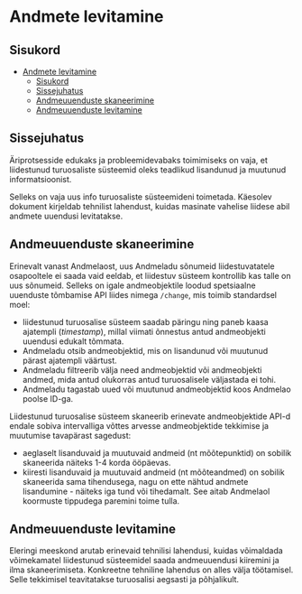 # Andmete levitamine

## Sisukord

- [Andmete levitamine](#andmete-levitamine)
  - [Sisukord](#sisukord)
  - [Sissejuhatus](#sissejuhatus)
  - [Andmeuuenduste skaneerimine](#andmeuuenduste-skaneerimine)
  - [Andmeuuenduste levitamine](#andmeuuenduste-levitamine)

## Sissejuhatus

Äriprotsesside edukaks ja probleemidevabaks toimimiseks on vaja, et liidestunud turuosaliste süsteemid oleks teadlikud lisandunud ja muutunud informatsioonist.

Selleks on vaja uus info turuosaliste süsteemideni toimetada. Käesolev dokument kirjeldab tehnilist lahendust, kuidas masinate vahelise liidese abil andmete uuendusi levitatakse.

## Andmeuuenduste skaneerimine

Erinevalt vanast Andmelaost, uus Andmeladu sõnumeid liidestuvatatele osapooltele ei saada vaid eeldab, et liidestuv süsteem kontrollib kas talle on uus sõnumeid. Selleks on igale andmeobjektile loodud spetsiaalne uuenduste tõmbamise API liides nimega `/change`, mis toimib standardsel moel:

- liidestunud turuosalise süsteem saadab päringu ning paneb kaasa ajatempli (*timestamp*), millal viimati õnnestus antud andmeobjekti uuendusi edukalt tõmmata.
- Andmeladu otsib andmeobjektid, mis on lisandunud või muutunud pärast ajatempli väärtust.
- Andmeladu filtreerib välja need andmeobjektid või andmeobjekti andmed, mida antud olukorras antud turuosalisele väljastada ei tohi.
- Andmeladu tagastab uued või muutunud andmeobjektid koos Andmelao poolse ID-ga.

Liidestunud turuosalise süsteem skaneerib erinevate andmeobjektide API-d endale sobiva intervalliga võttes arvesse andmeobjektide tekkimise ja muutumise tavapärast sagedust:

- aeglaselt lisanduvaid ja muutuvaid andmeid (nt mõõtepunktid) on sobilik skaneerida näiteks 1-4 korda ööpäevas.
- kiiresti lisanduvaid ja muutuvaid andmeid (nt mõõteandmed) on sobilik skaneerida sama tihendusega, nagu on ette nähtud andmete lisandumine - näiteks iga tund või tihedamalt. See aitab Andmelaol koormuste tippudega paremini toime tulla.

## Andmeuuenduste levitamine

Eleringi meeskond arutab erinevaid tehnilisi lahendusi, kuidas võimaldada võimekamatel liidestunud süsteemidel saada andmeuuendusi kiiremini ja ilma skaneerimiseta. Konkreetne tehniline lahendus on alles välja töötamisel. Selle tekkimisel teavitatakse turuosalisi aegsasti ja põhjalikult.
